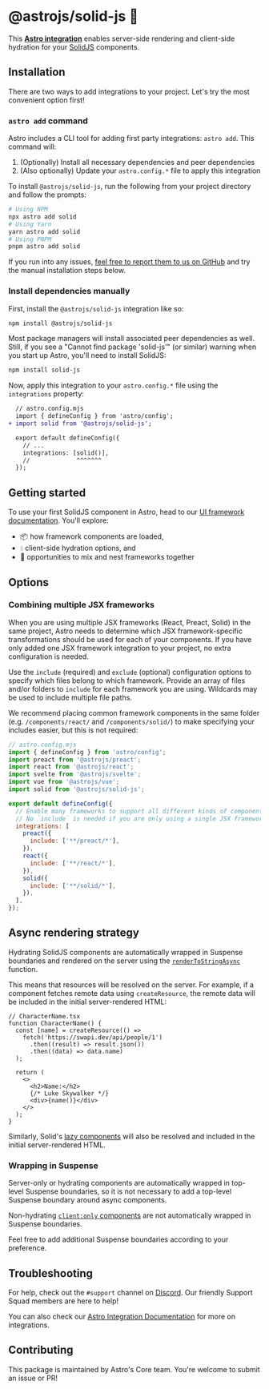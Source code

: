 # @astrojs/solid-js 💙

This **[Astro integration][astro-integration]** enables server-side rendering and client-side hydration for your [SolidJS](https://www.solidjs.com/) components.

## Installation

There are two ways to add integrations to your project. Let's try the most convenient option first!

### `astro add` command

Astro includes a CLI tool for adding first party integrations: `astro add`. This command will:

1. (Optionally) Install all necessary dependencies and peer dependencies
2. (Also optionally) Update your `astro.config.*` file to apply this integration

To install `@astrojs/solid-js`, run the following from your project directory and follow the prompts:

```sh
# Using NPM
npx astro add solid
# Using Yarn
yarn astro add solid
# Using PNPM
pnpm astro add solid
```

If you run into any issues, [feel free to report them to us on GitHub](https://github.com/withastro/astro/issues) and try the manual installation steps below.

### Install dependencies manually

First, install the `@astrojs/solid-js` integration like so:

```sh
npm install @astrojs/solid-js
```

Most package managers will install associated peer dependencies as well. Still, if you see a "Cannot find package 'solid-js'" (or similar) warning when you start up Astro, you'll need to install SolidJS:

```sh
npm install solid-js
```

Now, apply this integration to your `astro.config.*` file using the `integrations` property:

```diff lang="js" "solid()"
  // astro.config.mjs
  import { defineConfig } from 'astro/config';
+ import solid from '@astrojs/solid-js';

  export default defineConfig({
    // ...
    integrations: [solid()],
    //             ^^^^^^^
  });
```

## Getting started

To use your first SolidJS component in Astro, head to our [UI framework documentation][astro-ui-frameworks]. You'll explore:

- 📦 how framework components are loaded,
- 💧 client-side hydration options, and
- 🤝 opportunities to mix and nest frameworks together

## Options

### Combining multiple JSX frameworks

When you are using multiple JSX frameworks (React, Preact, Solid) in the same project, Astro needs to determine which JSX framework-specific transformations should be used for each of your components. If you have only added one JSX framework integration to your project, no extra configuration is needed.

Use the `include` (required) and `exclude` (optional) configuration options to specify which files belong to which framework. Provide an array of files and/or folders to `include` for each framework you are using. Wildcards may be used to include multiple file paths.

We recommend placing common framework components in the same folder (e.g. `/components/react/` and `/components/solid/`) to make specifying your includes easier, but this is not required:

```js
// astro.config.mjs
import { defineConfig } from 'astro/config';
import preact from '@astrojs/preact';
import react from '@astrojs/react';
import svelte from '@astrojs/svelte';
import vue from '@astrojs/vue';
import solid from '@astrojs/solid-js';

export default defineConfig({
  // Enable many frameworks to support all different kinds of components.
  // No `include` is needed if you are only using a single JSX framework!
  integrations: [
    preact({
      include: ['**/preact/*'],
    }),
    react({
      include: ['**/react/*'],
    }),
    solid({
      include: ['**/solid/*'],
    }),
  ],
});
```

## Async rendering strategy

Hydrating SolidJS components are automatically wrapped in Suspense boundaries and rendered on the server using the [`renderToStringAsync`](https://www.solidjs.com/docs/latest/api#rendertostringasync) function.

This means that resources will be resolved on the server. For example, if a component fetches remote data using `createResource`, the remote data will be included in the initial server-rendered HTML:

```tsx
// CharacterName.tsx
function CharacterName() {
  const [name] = createResource(() =>
    fetch('https://swapi.dev/api/people/1')
      .then((result) => result.json())
      .then((data) => data.name)
  );

  return (
    <>
      <h2>Name:</h2>
      {/* Luke Skywalker */}
      <div>{name()}</div>
    </>
  );
}
```

Similarly, Solid's [lazy components](https://www.solidjs.com/tutorial/async_lazy) will also be resolved and included in the initial server-rendered HTML.

### Wrapping in Suspense

Server-only or hydrating components are automatically wrapped in top-level Suspense boundaries, so it is not necessary to add a top-level Suspense boundary around async components.

Non-hydrating [`client:only` components](https://docs.astro.build/en/reference/directives-reference/#clientonly) are not automatically wrapped in Suspense boundaries.

Feel free to add additional Suspense boundaries according to your preference.

## Troubleshooting

For help, check out the `#support` channel on [Discord](https://astro.build/chat). Our friendly Support Squad members are here to help!

You can also check our [Astro Integration Documentation][astro-integration] for more on integrations.

## Contributing

This package is maintained by Astro's Core team. You're welcome to submit an issue or PR!

[astro-integration]: https://docs.astro.build/en/guides/integrations-guide/
[astro-ui-frameworks]: https://docs.astro.build/en/core-concepts/framework-components/#using-framework-components
